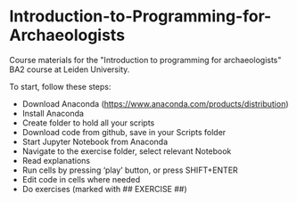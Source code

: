 # Introduction-to-Programming-for-Archaeologists
Course materials for the "Introduction to programming for archaeologists" BA2 course at Leiden University.

To start, follow these steps:

- Download Anaconda (https://www.anaconda.com/products/distribution)
- Install Anaconda
- Create folder to hold all your scripts
- Download code from github, save in your Scripts folder
- Start Jupyter Notebook from Anaconda
- Navigate to the exercise folder, select relevant Notebook
- Read explanations
- Run cells by pressing ‘play’ button, or press SHIFT+ENTER
- Edit code in cells where needed
- Do exercises (marked with ## EXERCISE  ##)

